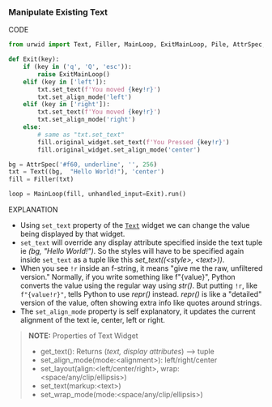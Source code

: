 ### Manipulate Existing Text

CODE
```py
from urwid import Text, Filler, MainLoop, ExitMainLoop, Pile, AttrSpec, AttrMap

def Exit(key):
    if (key in ('q', 'Q', 'esc')):
        raise ExitMainLoop()
    elif (key in ['left']):
        txt.set_text(f'You moved {key!r}')
        txt.set_align_mode('left')
    elif (key in ['right']):
        txt.set_text(f'You moved {key!r}')
        txt.set_align_mode('right')
    else:
        # same as "txt.set_text"
        fill.original_widget.set_text(f'You Pressed {key!r}')
        fill.original_widget.set_align_mode('center')

bg = AttrSpec('#f60, underline', '', 256)
txt = Text((bg,  "Hello World!"), 'center')
fill = Filler(txt)

loop = MainLoop(fill, unhandled_input=Exit).run()
```

EXPLANATION
- Using `set_text` property of the [`Text`](https://urwid.org/reference/widget.html#text) widget we can change the value being displayed by that widget.
- `set_text` will override any display attribute specified inside the text tuple ie *(bg,  "Hello World!")*. So the styles will have to be specified again inside `set_text` as a tuple like this *set_text((\<style>, \<text>))*.
- When you see `!r` inside an f-string, it means "give me the raw, unfiltered version." Normally, if you write something like f"{value}", Python converts the value using the regular way using *str()*. But putting `!r`, like `f"{value!r}"`, tells Python to use *repr()* instead. *repr()* is like a "detailed" version of the value, often showing extra info like quotes around strings.
- The `set_align_mode` property is self explanatory, it updates the current alignment of the text ie, center, left or right.

> **NOTE:**
> Properties of Text Widget
> - get_text(): Returns (*text, display attributes*) --> tuple
> - set_align_mode(mode:\<alignment>): left/right/center
> - set_layout(align:<left/center/right>, wrap:<space/any/clip/ellipsis>)
> - set_text(markup:\<text>)
> - set_wrap_mode(mode:<space/any/clip/ellipsis>)


